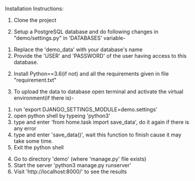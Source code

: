 Installation Instructions:

1) Clone the project

1) Setup a PostgreSQL database and do following changes in "demo/settings.py" in 'DATABASES' variable-
  1. Replace the 'demo_data' with your database's name
  2. Provide the 'USER' and 'PASSWORD' of the user having access to this database.
  
2) Install Python==3.6(if not) and all the requirements given in file "requirement.txt"

3) To upload the data to database open terminal and activate the virtual environment(if there is)-
  1. run 'export DJANGO_SETTINGS_MODULE=demo.settings'
  2. open python shell by typeing 'python3'
  3. type and enter 'from home.task import save_data', do it again if there is any error
  4. type and enter 'save_data()', wait this function to finish cause it may take some time.
  5. Exit the python shell

4) Go to directory 'demo' (where 'manage.py' file exists)
5) Start the server 'python3 manage.py runserver'
6) Visit 'http://localhost:8000/' to see the results


